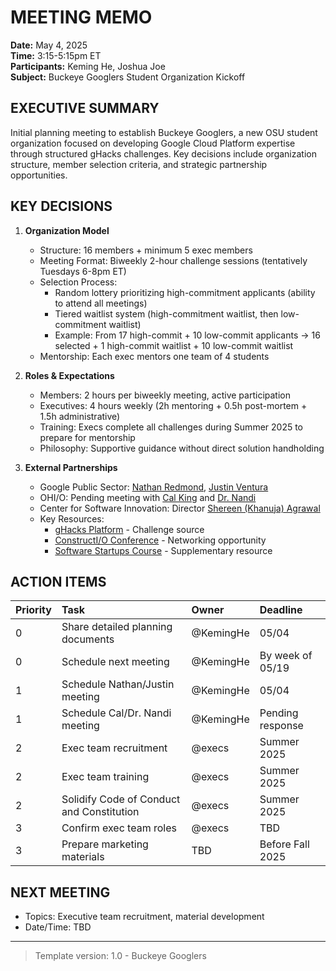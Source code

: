 # MEETING MEMO

**Date:** May 4, 2025  
**Time:** 3:15-5:15pm ET  
**Participants:** Keming He, Joshua Joe  
**Subject:** Buckeye Googlers Student Organization Kickoff  

## EXECUTIVE SUMMARY

Initial planning meeting to establish Buckeye Googlers, a new OSU student organization focused on developing Google Cloud Platform expertise through structured gHacks challenges. Key decisions include organization structure, member selection criteria, and strategic partnership opportunities.

## KEY DECISIONS

1. **Organization Model**
   - Structure: 16 members + minimum 5 exec members
   - Meeting Format: Biweekly 2-hour challenge sessions (tentatively Tuesdays 6-8pm ET)
   - Selection Process:
     - Random lottery prioritizing high-commitment applicants (ability to attend all meetings)
     - Tiered waitlist system (high-commitment waitlist, then low-commitment waitlist)
     - Example: From 17 high-commit + 10 low-commit applicants → 16 selected + 1 high-commit waitlist + 10 low-commit waitlist
   - Mentorship: Each exec mentors one team of 4 students

2. **Roles & Expectations**
   - Members: 2 hours per biweekly meeting, active participation
   - Executives: 4 hours weekly (2h mentoring + 0.5h post-mortem + 1.5h administrative)
   - Training: Execs complete all challenges during Summer 2025 to prepare for mentorship
   - Philosophy: Supportive guidance without direct solution handholding

3. **External Partnerships**
   - Google Public Sector: [Nathan Redmond](https://www.linkedin.com/in/nathan-redmond-a83ba910/), [Justin Ventura](https://www.linkedin.com/in/justin-ventura-b1158b12/)
   - OHI/O: Pending meeting with [Cal King](https://www.linkedin.com/in/cal-king-777a1111/) and [Dr. Nandi](https://www.linkedin.com/in/arnabdotorg/)
   - Center for Software Innovation: Director [Shereen (Khanuja) Agrawal](https://www.linkedin.com/in/shereenkhanuja/)
   - Key Resources:
     - [gHacks Platform](https://ghacks.dev/) - Challenge source
     - [ConstructI/O Conference](https://www.goconstruct.io/) - Networking opportunity
     - [Software Startups Course](https://software.osu.edu/intro-software-startups-cse-5889) - Supplementary resource

## ACTION ITEMS

| Priority | Task | Owner | Deadline |
| :--- | :--- | :--- | :--- |
| 0 | Share detailed planning documents | @KemingHe | 05/04 |
| 0 | Schedule next meeting | @KemingHe | By week of 05/19 |
| 1 | Schedule Nathan/Justin meeting | @KemingHe | 05/04 |
| 1 | Schedule Cal/Dr. Nandi meeting | @KemingHe | Pending response |
| 2 | Exec team recruitment | @execs | Summer 2025 |
| 2 | Exec team training | @execs | Summer 2025 |
| 2 | Solidify Code of Conduct and Constitution | @execs | Summer 2025 |
| 3 | Confirm exec team roles | @execs | TBD |
| 3 | Prepare marketing materials | TBD | Before Fall 2025 |

## NEXT MEETING

- Topics: Executive team recruitment, material development  
- Date/Time: TBD

---

> Template version: 1.0 - Buckeye Googlers
